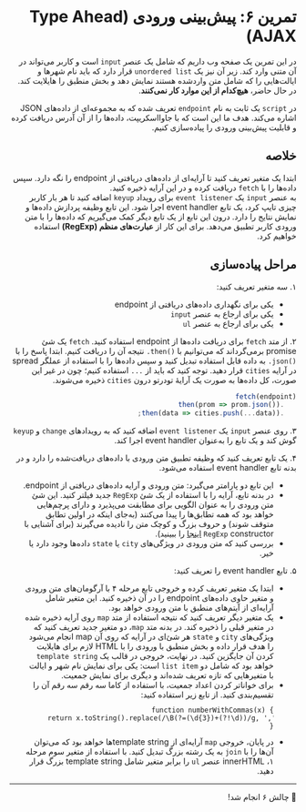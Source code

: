 <div dir="rtl">

# تمرین ۶: پیش‌بینی ورودی (Type Ahead AJAX)

در این تمرین یک صفحه وب داریم که شامل یک عنصر `input` است و کاربر می‌تواند در آن متنی وارد کند. زیر آن نیز یک `unordered list` قرار دارد که باید نام شهرها و ایالت‌هایی را که شامل متن واردشده هستند نمایش دهد و بخش منطبق را هایلایت کند. در حال حاضر، **هیچ‌کدام از این موارد کار نمی‌کنند**.  

در `script` یک ثابت به نام `endpoint` تعریف شده که به مجموعه‌ای از داده‌های JSON اشاره می‌کند. هدف ما این است که با جاوااسکریپت، داده‌ها را از آن آدرس دریافت کرده و قابلیت پیش‌بینی ورودی را پیاده‌سازی کنیم.


## خلاصه

ابتدا یک متغیر تعریف کنید تا آرایه‌ای از داده‌های دریافتی از endpoint را نگه دارد. سپس داده‌ها را با `fetch` دریافت کرده و در این آرایه ذخیره کنید.  
به عنصر `input` یک `event listener` برای رویداد `keyup` اضافه کنید تا هر بار کاربر چیزی تایپ کرد، یک تابع event handler اجرا شود. این تابع وظیفه پردازش داده‌ها و نمایش نتایج را دارد. درون این تابع از یک تابع دیگر کمک می‌گیریم که داده‌ها را با متن ورودی کاربر تطبیق می‌دهد. برای این کار از **عبارت‌های منظم (RegExp)** استفاده خواهیم کرد.


## مراحل پیاده‌سازی

۱. سه متغیر تعریف کنید:
<ul>
   <li> یکی برای نگهداری داده‌های دریافتی از endpoint</li>  
   <li> یکی برای ارجاع به عنصر <code>input</code></li>  
   <li> یکی برای ارجاع به عنصر <code>ul</code></li>
</ul>

۲. از متد `fetch` برای دریافت داده‌ها از endpoint استفاده کنید. `fetch` یک شئ promise برمی‌گرداند که می‌توانیم با <span dir="ltr">`.then()`</span> نتیجه آن را دریافت کنیم. ابتدا پاسخ را با <span dir="ltr">`.json()`</span> به داده قابل استفاده تبدیل کنید و سپس داده‌ها را با استفاده از عملگر spread در آرایه `cities` قرار دهید. توجه کنید که باید از `...` استفاده کنیم؛ چون در غیر این صورت، کل داده‌ها به صورت یک آرایهٔ تودرتو درون `cities` ذخیره می‌شوند.
```javascript
fetch(endpoint)
   .then(prom => prom.json())
   .then(data => cities.push(...data));
```

۳. روی عنصر `input` یک `event listener` اضافه کنید که به رویدادهای `change` و `keyup` گوش کند و یک تابع را به‌عنوان event handler اجرا کند.

۴. یک تابع تعریف کنید که وظیفه تطبیق متن ورودی با داده‌های دریافت‌شده را دارد و در بدنه تابع event handler استفاده می‌شود.
<ul>
   <li> این تابع دو پارامتر می‌گیرد: متن ورودی و آرایه داده‌های دریافتی از endpoint.</li>
   <li> در بدنه تابع، آرایه را با استفاده از یک شئ <code>RegExp</code> جدید فیلتر کنید. این شئ متن ورودی را به عنوان الگویی برای مطابقت می‌پذیرد و دارای پرچم‌هایی خواهد بود که همه تطابق‌ها را پیدا می‌کنند (به‌جای اینکه در اولین تطابق متوقف شوند) و حروف بزرگ و کوچک متن را نادیده می‌گیرند (برای آشنایی با <code>RegExp</code> constructor <a href="https://developer.mozilla.org/en-US/docs/Web/JavaScript/Reference/Global_Objects/RegExp">اینجا</a> را ببینید).</li>  
   <li> بررسی کنید که متن ورودی در ویژگی‌های <code>city</code> یا <code>state</code> داده‌ها وجود دارد یا خیر.</li>  
</ul>

۵. تابع event handler را تعریف کنید:
<ul>
   <li> ابتدا یک متغیر تعریف کرده و خروجی تابع مرحله ۴ با آرگومان‌های متن ورودی و متغیر حاوی داده‌های endpoint را در آن ذخیره کنید. این متغیر شامل آرایه‌ای از آیتم‌های منطبق با متن ورودی خواهد بود.</li>
   <li> یک متغیر دیگر تعریف کنید که نتیجه استفاده از متد <code>map</code> روی آرایه ذخیره شده در متغیر قبلی را ذخیره کند. در بدنه متد <code>map</code>، دو متغیر جدید تعریف کنید که ویژگی‌های <code>city</code> و <code>state</code> هر شئ‌ای در آرایه که روی آن map انجام می‌شود را هدف قرار داده و بخش منطبق با ورودی را با HTML لازم برای هایلایت کردن آن جایگزین کنید. در نهایت، خروجی در قالب یک <code>template string</code> خواهد بود که شامل دو <code>list item</code> است: یکی برای نمایش نام شهر و ایالت با متغیرهایی که تازه تعریف شده‌اند و دیگری برای نمایش جمعیت.</li>
   <li>برای خواناتر کردن اعداد جمعیت، با استفاده از کاما سه رقم سه رقم آن را تقسیم‌بندی کنید. از تابع زیر استفاده کنید:<br>
   <code><span dir="ltr"><pre>function numberWithCommas(x) {
      return x.toString().replace(/\B(?=(\d{3})+(?!\d))/g, ',');
   }</pre></span></code></li>
   <li> در پایان، خروجی <code>map</code> آرایه‌ای از template stringها خواهد بود که می‌توان آن‌ها را با <code>join</code> به یک رشته بزرگ تبدیل کنید. با استفاده از متغیر سوم مرحله ۱، innerHTML عنصر <code>ul</code> را برابر متغیر شامل template string بزرگ قرار دهید.</li>
</ul>


---
🎉 چالش ۶ انجام شد!
